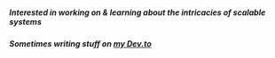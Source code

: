 <h5>Interested in working on & learning about the intricacies of scalable systems</h5>
<h5>Sometimes writing stuff on <a href="https://dev.to/ragrag"><b>my Dev.to</b></a> </h5>
<!-- <h5>Recent Articles  <img height="22" width="22" src="https://d2fltix0v2e0sb.cloudfront.net/dev-badge.svg">  <img/> </h5>-->

<!-- BLOG-POST-LIST:START -->
<!---
- [Youtube GIF Maker Using Next.js, Node and RabbitMQ](https://dev.to/ragrag/getting-started-youtube-gif-maker-using-next-js-node-and-rabbitmq-1cl9)   
- [Asynchronous Request-Response Pattern](https://dev.to/ragrag/asynchronous-request-response-pattern-2pbj)   
- [Adding A Pub/Sub layer To Your Express Backend](https://dev.to/ragrag/adding-a-pub-sub-layer-to-your-express-backend-3p09)   
-->
<!-- BLOG-POST-LIST:END -->

<!---
<h6>Find Me</h6>
<div align="center">
<a href="https://www.linkedin.com/in/raggi-h/" target="_blank">
<img src=https://img.shields.io/badge/linkedin-%231E77B5.svg?&style=for-the-badge&logo=linkedin&logoColor=white alt=linkedin style="margin-bottom: 5px;" />
</a>
<a href="https://twitter.com/ragragg_" target="_blank">
<img src=https://img.shields.io/badge/twitter-%2300acee.svg?&style=for-the-badge&logo=twitter&logoColor=white alt=twitter style="margin-bottom: 5px;" />
</a>
</div>  
-->

<!---
<tr><td valign="top" width="10%"></td><td valign="top" width="80%">
<h6>Technologies of Interest</h6>
<div align="center">
    <img src="typescript-original.svg" alt="TypeScript" width="40" />
    <img src="nodejs-original.svg" alt="Node.Js" width="40" />
    <img src="react-original.svg" alt="React" width="40" />
    <img src="postgresql-original.svg" alt="PostgresSQL" width="40" />
    <img src="mongodb-original.svg" alt="mongodb" width="40" />
</div></td><td valign="top" width="10%"></td></tr>
-->

